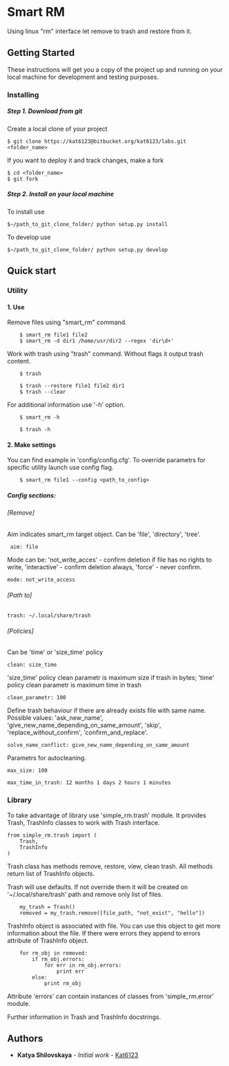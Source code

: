 # Smart RM

Using linux "rm" interface let remove to trash and restore from it.

## Getting Started

These instructions will get you a copy of the project up and running on your local machine for development and testing purposes.

### Installing

##### Step 1. Download from git
Create a local clone of your project

```
$ git clone https://kat6123@bitbucket.org/kat6123/labs.git <folder_name>
```

If you want to deploy it and track changes, make a fork

```
$ cd <folder_name>
$ git fork
```

##### Step 2. Install on your local machine

To install use
```
$~/path_to_git_clone_folder/ python setup.py install
```

To develop use
```
$~/path_to_git_clone_folder/ python setup.py develop
```

## Quick start

### Utility
#### 1. Use
Remove files using "smart_rm" command.

```
    $ smart_rm file1 file2
    $ smart_rm -d dir1 /home/usr/dir2 --regex 'dir\d+'
```

Work with trash using "trash" command. Without flags it output trash content.
```
    $ trash
```
```
    $ trash --restore file1 file2 dir1
    $ trash --clear
```

For additional information use '-h' option.
```
    $ smart_rm -h
```
```
    $ trash -h
```

#### 2. Make settings
You can find example in 'config/config.cfg'.
To override parametrs for specific utility launch use config flag.

```
    $ smart_rm file1 --config <path_to_config>
```

##### Config sections:
###### [Remove]

Aim indicates smart_rm target object. Can be 'file', 'directory', 'tree'.

``` aim: file```

Mode can be:
'not_write_acces' - confirm deletion if file has no rights to write,
'interactive' - confirm deletion always,
'force' - never confirm.

```mode: not_write_access```

###### [Path to]

```trash: ~/.local/share/trash```

###### [Policies]
Can be 'time' or 'size_time' policy

```clean: size_time```


'size_time' policy clean parametr is maximum size if trash in bytes;
'time' policy clean parametr is maximum time in trash

```clean_parametr: 100```

Define trash behaviour if there are already exists file with same name.
Possible values:
    'ask_new_name', 'give_new_name_depending_on_same_amount',
    'skip', 'replace_without_confirm', 'confirm_and_replace'.

```solve_name_conflict: give_new_name_depending_on_same_amount```

Parametrs for autocleaning.

```max_size: 100```

```max_time_in_trash: 12 months 1 days 2 hours 1 minutes```

### Library
To take advantage of library use 'simple_rm.trash' module.
It provides Trash, TrashInfo classes to work with Trash interface.

    from simple_rm.trash import (
        Trash,
        TrashInfo
    )

Trash class has methods remove, restore, view, clean trash. 
All methods return list of TrashInfo objects.

Trash will use defaults. If not override them it will be created on '~/.local/share/trash' path and remove only list of files.

        my_trash = Trash()
        removed = my_trash.remove([file_path, "not_exist", "hello"])

TrashInfo object is associated with file.
You can use this object to get more information about the file.
If there were errors they append to errors attribute of TrashInfo object.

        for rm_obj in removed:
            if rm_obj.errors:
                for err in rm_obj.errors:
                    print err
            else:
                print rm_obj

Attribute 'errors' can contain instances of classes
from 'simple_rm.error' module.

Further information in Trash and TrashInfo docstrings.

## Authors

* **Katya Shilovskaya** - *Initial work* - [Kat6123](https://bitbucket.org/kat6123/)